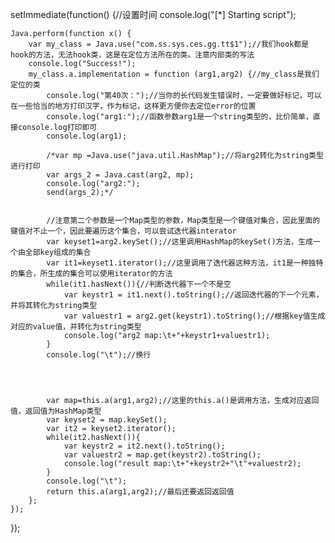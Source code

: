 setImmediate(function() {//设置时间
console.log("[*] Starting script");

    Java.perform(function x() {
        var my_class = Java.use("com.ss.sys.ces.gg.tt$1");//我们hook都是hook的方法，无法hook类，这是在定位方法所在的类。注意内部类的写法
        console.log("Success!");
        my_class.a.implementation = function (arg1,arg2) {//my_class是我们定位的类
            console.log("第40次：");//当你的长代码发生错误时，一定要做好标记，可以在一些恰当的地方打印汉字，作为标记，这样更方便你去定位error的位置
        	console.log("arg1:");//函数参数arg1是一个string类型的，比价简单，直接console.log打印即可
            console.log(arg1);

        	/*var mp =Java.use("java.util.HashMap");//将arg2转化为string类型进行打印
        	var args_2 = Java.cast(arg2, mp);
            console.log("arg2:");
        	send(args_2);*/


            //注意第二个参数是一个Map类型的参数，Map类型是一个键值对集合，因此里面的键值对不止一个，因此要遍历这个集合，可以尝试迭代器interator
            var keyset1=arg2.keySet();//这里调用HashMap的keySet()方法，生成一个由全部key组成的集合
            var it1=keyset1.iterator();//这里调用了迭代器这种方法，it1是一种独特的集合，所生成的集合可以使用iterator的方法
            while(it1.hasNext()){//判断迭代器下一个不是空
                var keystr1 = it1.next().toString();//返回迭代器的下一个元素，并将其转化为string类型
                var valuestr1 = arg2.get(keystr1).toString();//根据key值生成对应的value值，并转化为string类型
                console.log("arg2 map:\t+"+keystr1+valuestr1);
            }
            console.log("\t");//换行
            
            

            
            var map=this.a(arg1,arg2);//这里的this.a()是调用方法，生成对应返回值，返回值为HashMap类型
            var keyset2 = map.keySet();
            var it2 = keyset2.iterator();
            while(it2.hasNext()){
                var keystr2 = it2.next().toString();
                var valuestr2 = map.get(keystr2).toString();
                console.log("result map:\t+"+keystr2+"\t"+valuestr2);
            }
            console.log("\t");
            return this.a(arg1,arg2);//最后还要返回返回值
        };
    });


});

